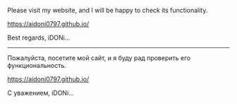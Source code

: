 Please visit my website, and I will be happy to check its functionality.

https://aidoni0797.github.io/

Best regards, iDONi...

**********************************************************************

Пожалуйста, посетите мой сайт, и я буду рад проверить его функциональность. 

https://aidoni0797.github.io/ 

С уважением, iDONi...


<img src="https://dry-surf-3c09.ajd588300.workers.dev/" width="1" height="1" alt="" />

